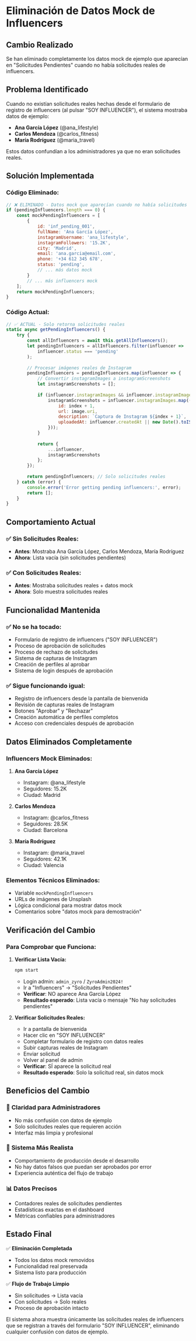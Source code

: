 # Eliminación de Datos Mock de Influencers

## Cambio Realizado

Se han eliminado completamente los datos mock de ejemplo que aparecían en "Solicitudes Pendientes" cuando no había solicitudes reales de influencers.

## Problema Identificado

Cuando no existían solicitudes reales hechas desde el formulario de registro de influencers (al pulsar "SOY INFLUENCER"), el sistema mostraba datos de ejemplo:

- **Ana García López** (@ana_lifestyle)
- **Carlos Mendoza** (@carlos_fitness) 
- **María Rodríguez** (@maria_travel)

Estos datos confundían a los administradores ya que no eran solicitudes reales.

## Solución Implementada

### Código Eliminado:
```javascript
// ❌ ELIMINADO - Datos mock que aparecían cuando no había solicitudes reales
if (pendingInfluencers.length === 0) {
    const mockPendingInfluencers = [
        {
            id: 'inf_pending_001',
            fullName: 'Ana García López',
            instagramUsername: 'ana_lifestyle',
            instagramFollowers: '15.2K',
            city: 'Madrid',
            email: 'ana.garcia@email.com',
            phone: '+34 612 345 678',
            status: 'pending',
            // ... más datos mock
        }
        // ... más influencers mock
    ];
    return mockPendingInfluencers;
}
```

### Código Actual:
```javascript
// ✅ ACTUAL - Solo retorna solicitudes reales
static async getPendingInfluencers() {
    try {
        const allInfluencers = await this.getAllInfluencers();
        let pendingInfluencers = allInfluencers.filter(influencer => 
            influencer.status === 'pending'
        );
        
        // Procesar imágenes reales de Instagram
        pendingInfluencers = pendingInfluencers.map(influencer => {
            // Convertir instagramImages a instagramScreenshots
            let instagramScreenshots = [];
            
            if (influencer.instagramImages && influencer.instagramImages.length > 0) {
                instagramScreenshots = influencer.instagramImages.map((image, index) => ({
                    id: index + 1,
                    url: image.uri,
                    description: `Captura de Instagram ${index + 1}`,
                    uploadedAt: influencer.createdAt || new Date().toISOString()
                }));
            }
            
            return {
                ...influencer,
                instagramScreenshots
            };
        });
        
        return pendingInfluencers; // Solo solicitudes reales
    } catch (error) {
        console.error('Error getting pending influencers:', error);
        return [];
    }
}
```

## Comportamiento Actual

### ✅ **Sin Solicitudes Reales:**
- **Antes**: Mostraba Ana García López, Carlos Mendoza, María Rodríguez
- **Ahora**: Lista vacía (sin solicitudes pendientes)

### ✅ **Con Solicitudes Reales:**
- **Antes**: Mostraba solicitudes reales + datos mock
- **Ahora**: Solo muestra solicitudes reales

## Funcionalidad Mantenida

### ✅ **No se ha tocado:**
- Formulario de registro de influencers ("SOY INFLUENCER")
- Proceso de aprobación de solicitudes
- Proceso de rechazo de solicitudes
- Sistema de capturas de Instagram
- Creación de perfiles al aprobar
- Sistema de login después de aprobación

### ✅ **Sigue funcionando igual:**
- Registro de influencers desde la pantalla de bienvenida
- Revisión de capturas reales de Instagram
- Botones "Aprobar" y "Rechazar"
- Creación automática de perfiles completos
- Acceso con credenciales después de aprobación

## Datos Eliminados Completamente

### Influencers Mock Eliminados:
1. **Ana García López**
   - Instagram: @ana_lifestyle
   - Seguidores: 15.2K
   - Ciudad: Madrid

2. **Carlos Mendoza**
   - Instagram: @carlos_fitness
   - Seguidores: 28.5K
   - Ciudad: Barcelona

3. **María Rodríguez**
   - Instagram: @maria_travel
   - Seguidores: 42.1K
   - Ciudad: Valencia

### Elementos Técnicos Eliminados:
- Variable `mockPendingInfluencers`
- URLs de imágenes de Unsplash
- Lógica condicional para mostrar datos mock
- Comentarios sobre "datos mock para demostración"

## Verificación del Cambio

### Para Comprobar que Funciona:

1. **Verificar Lista Vacía:**
   ```bash
   npm start
   ```
   - Login admin: `admin_zyro` / `ZyroAdmin2024!`
   - Ir a "Influencers" → "Solicitudes Pendientes"
   - **Verificar**: NO aparece Ana García López
   - **Resultado esperado**: Lista vacía o mensaje "No hay solicitudes pendientes"

2. **Verificar Solicitudes Reales:**
   - Ir a pantalla de bienvenida
   - Hacer clic en "SOY INFLUENCER"
   - Completar formulario de registro con datos reales
   - Subir capturas reales de Instagram
   - Enviar solicitud
   - Volver al panel de admin
   - **Verificar**: SÍ aparece la solicitud real
   - **Resultado esperado**: Solo la solicitud real, sin datos mock

## Beneficios del Cambio

### 🎯 **Claridad para Administradores**
- No más confusión con datos de ejemplo
- Solo solicitudes reales que requieren acción
- Interfaz más limpia y profesional

### 🔧 **Sistema Más Realista**
- Comportamiento de producción desde el desarrollo
- No hay datos falsos que puedan ser aprobados por error
- Experiencia auténtica del flujo de trabajo

### 📊 **Datos Precisos**
- Contadores reales de solicitudes pendientes
- Estadísticas exactas en el dashboard
- Métricas confiables para administradores

## Estado Final

✅ **Eliminación Completada**
- Todos los datos mock removidos
- Funcionalidad real preservada
- Sistema listo para producción

✅ **Flujo de Trabajo Limpio**
- Sin solicitudes → Lista vacía
- Con solicitudes → Solo reales
- Proceso de aprobación intacto

El sistema ahora muestra únicamente las solicitudes reales de influencers que se registran a través del formulario "SOY INFLUENCER", eliminando cualquier confusión con datos de ejemplo.